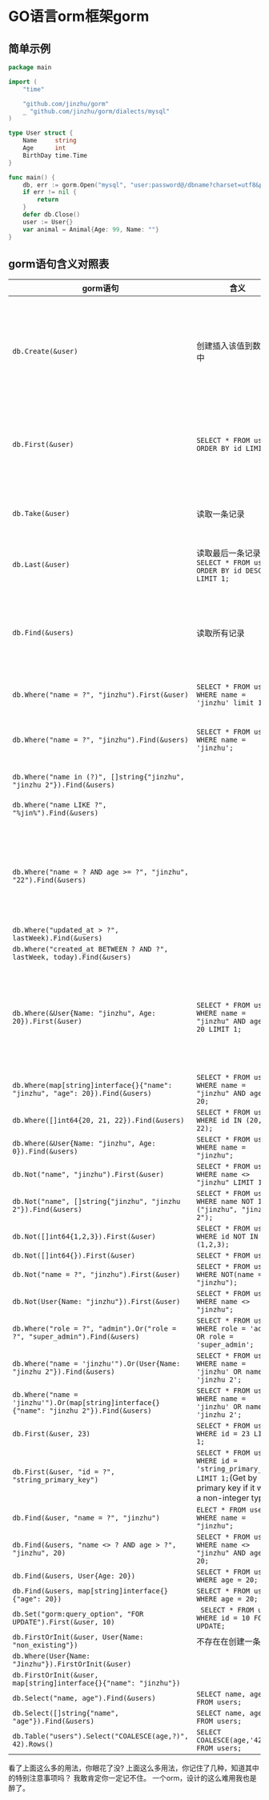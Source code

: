 # GO语言orm框架gorm

## 简单示例

```go
package main

import (
	"time"

	"github.com/jinzhu/gorm"
	_ "github.com/jinzhu/gorm/dialects/mysql"
)

type User struct {
	Name     string
	Age      int
	BirthDay time.Time
}

func main() {
	db, err := gorm.Open("mysql", "user:password@/dbname?charset=utf8&parseTime=True&loc=Local")
	if err != nil {
		return
	}
	defer db.Close()
    user := User{}
    var animal = Animal{Age: 99, Name: ""}
}
```

## gorm语句含义对照表

| gorm语句                                                                                    | 含义                                                                                                               | 备注                  | 吐槽               |
|-------------------------------------------------------------------------------------------|------------------------------------------------------------------------------------------------------------------|---------------------|------------------|
| `db.Create(&user)`                                                                        | 创建插入该值到数据库中                                                                                                      | 但是 如果有0值字段，则不能把0值写入 |                  |
| `db.First(&user)`                                                                         | `SELECT * FROM users ORDER BY id LIMIT 1;`                                                                       | 函数名称不能明确表达意思        |                  |
| `db.Take(&user)`                                                                          | 读取一条记录                                                                                                           | 你知道读取那一条吗？          |                  |
| `db.Last(&user)`                                                                          | 读取最后一条记录 `SELECT * FROM users ORDER BY id DESC LIMIT 1;`                                                         |                     |                  |
| `db.Find(&users)`                                                                         | 读取所有记录                                                                                                           | 不是find吗，总给点条件来查找吧   |                  |
| `db.Where("name = ?", "jinzhu").First(&user)`                                             | `SELECT * FROM users WHERE name = 'jinzhu' limit 1;`                                                             |                     |                  |
| `db.Where("name = ?", "jinzhu").Find(&users)`                                             | `SELECT * FROM users WHERE name = 'jinzhu';`                                                                     | 获取所有匹配的记录           |                  |
| `db.Where("name in (?)", []string{"jinzhu", "jinzhu 2"}).Find(&users)`                    |                                                                                                                  |                     |                  |
| `db.Where("name LIKE ?", "%jin%").Find(&users)`                                           |                                                                                                                  |                     | 能加limit,offset 吗 |
| `db.Where("name = ? AND age >= ?", "jinzhu", "22").Find(&users)`                          |                                                                                                                  | 能用外面的and来设置多个条件吗    |                  |
| `db.Where("updated_at > ?", lastWeek).Find(&users)`                                       |                                                                                                                  |                     |                  |
| `db.Where("created_at BETWEEN ? AND ?", lastWeek, today).Find(&users)`                    |                                                                                                                  |                     |                  |
| `db.Where(&User{Name: "jinzhu", Age: 20}).First(&user)`                                   | `SELECT * FROM users WHERE name = "jinzhu" AND age = 20 LIMIT 1;`                                                | 如果age是0，则不能构成查询条件   | 太奇葩了吧            |
| `db.Where(map[string]interface{}{"name": "jinzhu", "age": 20}).Find(&users)`              | `SELECT * FROM users WHERE name = "jinzhu" AND age = 20; `                                                       |                     |                  |
| `db.Where([]int64{20, 21, 22}).Find(&users)`                                              | `SELECT * FROM users WHERE id IN (20, 21, 22);`                                                                  |                     |                  |
| `db.Where(&User{Name: "jinzhu", Age: 0}).Find(&users)`                                    | `SELECT * FROM users WHERE name = "jinzhu";`                                                                     |                     |                  |
| `db.Not("name", "jinzhu").First(&user)`                                                   | `SELECT * FROM users WHERE name <> "jinzhu" LIMIT 1;`                                                            |                     |                  |
| `db.Not("name", []string{"jinzhu", "jinzhu 2"}).Find(&users)`                             | `SELECT * FROM users WHERE name NOT IN ("jinzhu", "jinzhu 2");`                                                  |                     |                  |
| `db.Not([]int64{1,2,3}).First(&user)`                                                     | `SELECT * FROM users WHERE id NOT IN (1,2,3);`                                                                   |                     |                  |
| `db.Not([]int64{}).First(&user)`                                                          | `SELECT * FROM users;`                                                                                           |                     |                  |
| `db.Not("name = ?", "jinzhu").First(&user)`                                               | `SELECT * FROM users WHERE NOT(name = "jinzhu");`                                                                |                     |                  |
| `db.Not(User{Name: "jinzhu"}).First(&user)`                                               | `SELECT * FROM users WHERE name <> "jinzhu";`                                                                    |                     |                  |
| `db.Where("role = ?", "admin").Or("role = ?", "super_admin").Find(&users)`                | `SELECT * FROM users WHERE role = 'admin' OR role = 'super_admin';`                                              |                     |                  |
| `db.Where("name = 'jinzhu'").Or(User{Name: "jinzhu 2"}).Find(&users)`                     | `SELECT * FROM users WHERE name = 'jinzhu' OR name = 'jinzhu 2';`                                                |                     |                  |
| `db.Where("name = 'jinzhu'").Or(map[string]interface{}{"name": "jinzhu 2"}).Find(&users)` | `SELECT * FROM users WHERE name = 'jinzhu' OR name = 'jinzhu 2';`                                                |                     |                  |
| `db.First(&user, 23)`                                                                     | `SELECT * FROM users WHERE id = 23 LIMIT 1;`                                                                     |                     |                  |
| `db.First(&user, "id = ?", "string_primary_key")`                                         | `SELECT * FROM users WHERE id = 'string_primary_key' LIMIT 1;`(Get by primary key if it were a non-integer type) |                     |                  |
| `db.Find(&user, "name = ?", "jinzhu")`                                                    | `ELECT * FROM users WHERE name = "jinzhu";`                                                                      |                     |                  |
| `db.Find(&users, "name <> ? AND age > ?", "jinzhu", 20)`                                  | `SELECT * FROM users WHERE name <> "jinzhu" AND age > 20;`                                                       |                     |                  |
| `db.Find(&users, User{Age: 20})`                                                          | `SELECT * FROM users WHERE age = 20;`                                                                            |                     |                  |
| `db.Find(&users, map[string]interface{}{"age": 20})`                                      | `SELECT * FROM users WHERE age = 20;`                                                                            |                     |                  |
| `db.Set("gorm:query_option", "FOR UPDATE").First(&user, 10)`                              | ` SELECT * FROM users WHERE id = 10 FOR UPDATE;`                                                                 |                     |                  |
| `db.FirstOrInit(&user, User{Name: "non_existing"})`                                       | 不存在在创建一条                                                                                                         |                     |                  |
| `db.Where(User{Name: "Jinzhu"}).FirstOrInit(&user)`                                       |                                                                                                                  |                     |                  |
| `db.FirstOrInit(&user, map[string]interface{}{"name": "jinzhu"})`                         |                                                                                                                  |                     |                  |
| `db.Select("name, age").Find(&users)`                                                     | `SELECT name, age FROM users;`                                                                                   |                     |                  |
| `db.Select([]string{"name", "age"}).Find(&users)`                                         | `SELECT name, age FROM users;`                                                                                   |                     |                  |
| `db.Table("users").Select("COALESCE(age,?)", 42).Rows()`                                  | `SELECT COALESCE(age,'42') FROM users;`                                                                          |                     |                  |


看了上面这么多的用法，你眼花了没?
上面这么多用法，你记住了几种，知道其中的特别注意事项吗？
我敢肯定你一定记不住。
一个orm，设计的这么难用我也是醉了。